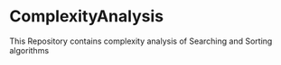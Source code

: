 # ComplexityAnalysis
This Repository contains complexity analysis of Searching and Sorting algorithms
